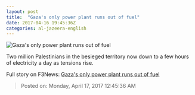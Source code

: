 ```yaml
---
layout: post
title:  "Gaza's only power plant runs out of fuel"
date: 2017-04-16 19:45:36Z
categories: al-jazeera-english
---
```


![Gaza's only power plant runs out of fuel](http://www.aljazeera.com/mritems/Images/2017/4/16/dbfaeb29bd8b473d977f689071c759f8_18.jpg)

Two million Palestinians in the besieged territory now down to a few hours of electricity a day as tensions rise.


Full story on F3News: [Gaza's only power plant runs out of fuel](http://www.f3nws.com/n/kBeXpH)

> Posted on: Monday, April 17, 2017 12:45:36 AM
